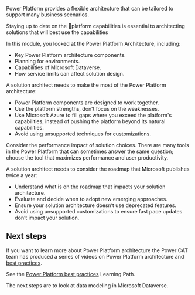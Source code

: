 Power Platform provides a flexible architecture that can be tailored to support many business scenarios.

Staying up to date on the platform capabilities is essential to architecting solutions that will best use the capabilities

In this module, you looked at the Power Platform Architecture, including:

- Key Power Platform architecture components.
- Planning for environments.
- Capabilities of Microsoft Dataverse.
- How service limits can affect solution design.

A solution architect needs to make the most of the Power Platform architecture:

- Power Platform components are designed to work together.
- Use the platform strengths, don’t focus on the weaknesses.
- Use Microsoft Azure to fill gaps where you exceed the platform's capabilities, instead of pushing the platform beyond its natural capabilities.
- Avoid using unsupported techniques for customizations.

Consider the performance impact of solution choices. There are many tools in the Power Platform that can sometimes answer the same question; choose the tool that maximizes performance and user productivity.

A solution architect needs to consider the roadmap that Microsoft publishes twice a year:

- Understand what is on the roadmap that impacts your solution architecture.
- Evaluate and decide when to adopt new emerging approaches.
- Ensure your solution architecture doesn’t use deprecated features.
- Avoid using unsupported customizations to ensure fast pace updates don’t impact your solution.

## Next steps

If you want to learn more about Power Platform architecture the Power CAT team has produced a series of videos on Power Platform architecture and [best practices](https://www.youtube.com/playlist?list=PLi9EhCY4z99W2QOTgbwhFZEjpqc8YZDVH).

See the [Power Platform best practices](https://docs.microsoft.com/learn/paths/best-practices-environments/) Learning Path.

The next steps are to look at data modeling in Microsoft Dataverse.
